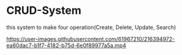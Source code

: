 # CRUD-System
this system to make four operation(Create, Delete, Update, Search)


https://user-images.githubusercontent.com/61967210/216394972-ea60dac7-b1f7-4182-b75d-6e0f89977a5a.mp4

